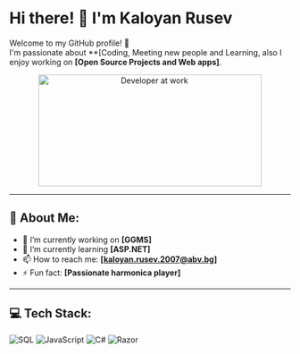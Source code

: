 # Hi there! 👋 I'm Kaloyan Rusev

Welcome to my GitHub profile! 🚀  
I'm passionate about **[Coding, Meeting new people and Learning, also I enjoy working on **[Open Source Projects and Web apps]**.

<div align="center">
  <img src="https://media.giphy.com/media/L1R1tvI9svkIWwpVYr/giphy.gif" width="400" height="200" alt="Developer at work" />
</div>

---

## 🌟 About Me:
- 🔭 I’m currently working on **[GGMS]**  
- 🌱 I’m currently learning **[ASP.NET]**    
- 📫 How to reach me: **[kaloyan.rusev.2007@abv.bg]**  
- ⚡ Fun fact: **[Passionate harmonica player]**

---

## 💻 Tech Stack:
<div>
  <img src="https://img.shields.io/badge/-SQL-blue?style=flat&logo=postgresql" alt="SQL">
  <img src="https://img.shields.io/badge/-JavaScript-yellow?style=flat&logo=javascript" alt="JavaScript">
  <img src="https://img.shields.io/badge/-C%23-blue?style=flat&logo=c-sharp" alt="C#">
  <img src="https://img.shields.io/badge/-Razor-green?style=flat&logo=aspnet" alt="Razor">
</div>